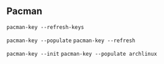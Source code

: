 ## Pacman

`pacman-key --refresh-keys`

`pacman-key --populate`
`pacman-key --refresh`

`pacman-key --init`
`pacman-key --populate archlinux`
